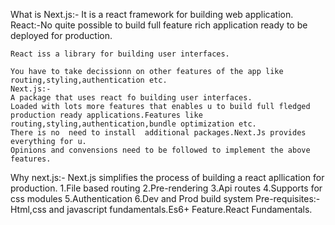 What is Next.js:-
    It is a react framework for building web application.
    React:-No quite possible to build full feature rich application ready to be deployed for production.

    React iss a library for building user interfaces.

    You have to take decissionn on other features of the app like routing,styling,authentication etc.
    Next.js:-
    A package that uses react fo building user interfaces.
    Loaded with lots more features that enables u to build full fledged production ready applications.Features like routing,styling,authentication,bundle optimization etc.
    There is no  need to install  additional packages.Next.Js provides everything for u.
    Opinions and convensions need to be followed to implement the above features.
Why next.js:-
    Next.js simplifies the process of building a react apllication for production.
    1.File based routing
    2.Pre-rendering
    3.Api routes
    4.Supports for css modules
    5.Authentication
    6.Dev and Prod build system
Pre-requisites:-
    Html,css and javascript fundamentals.Es6+ Feature.React Fundamentals.